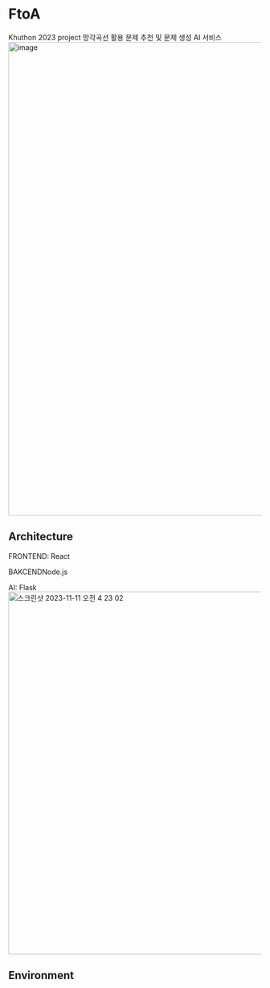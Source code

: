 # FtoA 
Khuthon 2023 project
망각곡선 활용 문제 추천 및 문제 생성 AI 서비스 
<img width="941" alt="image" src="https://github.com/gitwub5/FtoA/assets/132264450/7be810ce-8ec5-4009-8e90-590d01d2ea59">


## Architecture
FRONTEND: React

BAKCENDNode.js 

AI: Flask
<img width="721" alt="스크린샷 2023-11-11 오전 4 23 02" src="https://github.com/gitwub5/FtoA/assets/132264450/697e60ce-738a-48f8-8f9d-63ba4d539399">


## Environment
